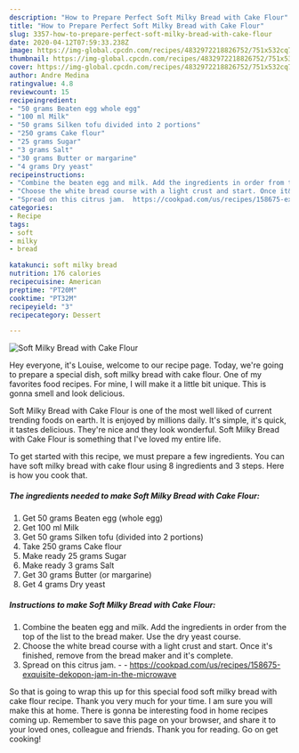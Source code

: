 ```yaml
---
description: "How to Prepare Perfect Soft Milky Bread with Cake Flour"
title: "How to Prepare Perfect Soft Milky Bread with Cake Flour"
slug: 3357-how-to-prepare-perfect-soft-milky-bread-with-cake-flour
date: 2020-04-12T07:59:33.238Z
image: https://img-global.cpcdn.com/recipes/4832972218826752/751x532cq70/soft-milky-bread-with-cake-flour-recipe-main-photo.jpg
thumbnail: https://img-global.cpcdn.com/recipes/4832972218826752/751x532cq70/soft-milky-bread-with-cake-flour-recipe-main-photo.jpg
cover: https://img-global.cpcdn.com/recipes/4832972218826752/751x532cq70/soft-milky-bread-with-cake-flour-recipe-main-photo.jpg
author: Andre Medina
ratingvalue: 4.8
reviewcount: 15
recipeingredient:
- "50 grams Beaten egg whole egg"
- "100 ml Milk"
- "50 grams Silken tofu divided into 2 portions"
- "250 grams Cake flour"
- "25 grams Sugar"
- "3 grams Salt"
- "30 grams Butter or margarine"
- "4 grams Dry yeast"
recipeinstructions:
- "Combine the beaten egg and milk. Add the ingredients in order from the top of the list to the bread maker. Use the dry yeast course."
- "Choose the white bread course with a light crust and start. Once it&#39;s finished, remove from the bread maker and it&#39;s complete."
- "Spread on this citrus jam.  https://cookpad.com/us/recipes/158675-exquisite-dekopon-jam-in-the-microwave"
categories:
- Recipe
tags:
- soft
- milky
- bread

katakunci: soft milky bread 
nutrition: 176 calories
recipecuisine: American
preptime: "PT20M"
cooktime: "PT32M"
recipeyield: "3"
recipecategory: Dessert

---
```



![Soft Milky Bread with Cake Flour](https://img-global.cpcdn.com/recipes/4832972218826752/751x532cq70/soft-milky-bread-with-cake-flour-recipe-main-photo.jpg)

Hey everyone, it's Louise, welcome to our recipe page. Today, we're going to prepare a special dish, soft milky bread with cake flour. One of my favorites food recipes. For mine, I will make it a little bit unique. This is gonna smell and look delicious.

Soft Milky Bread with Cake Flour is one of the most well liked of current trending foods on earth. It is enjoyed by millions daily. It's simple, it's quick, it tastes delicious. They're nice and they look wonderful. Soft Milky Bread with Cake Flour is something that I've loved my entire life.




To get started with this recipe, we must prepare a few ingredients. You can have soft milky bread with cake flour using 8 ingredients and 3 steps. Here is how you cook that.

<!--inarticleads1-->

##### The ingredients needed to make Soft Milky Bread with Cake Flour:

1. Get 50 grams Beaten egg (whole egg)
1. Get 100 ml Milk
1. Get 50 grams Silken tofu (divided into 2 portions)
1. Take 250 grams Cake flour
1. Make ready 25 grams Sugar
1. Make ready 3 grams Salt
1. Get 30 grams Butter (or margarine)
1. Get 4 grams Dry yeast




<!--inarticleads2-->

##### Instructions to make Soft Milky Bread with Cake Flour:

1. Combine the beaten egg and milk. Add the ingredients in order from the top of the list to the bread maker. Use the dry yeast course.
1. Choose the white bread course with a light crust and start. Once it&#39;s finished, remove from the bread maker and it&#39;s complete.
1. Spread on this citrus jam. -  - https://cookpad.com/us/recipes/158675-exquisite-dekopon-jam-in-the-microwave




So that is going to wrap this up for this special food soft milky bread with cake flour recipe. Thank you very much for your time. I am sure you will make this at home. There is gonna be interesting food in home recipes coming up. Remember to save this page on your browser, and share it to your loved ones, colleague and friends. Thank you for reading. Go on get cooking!
